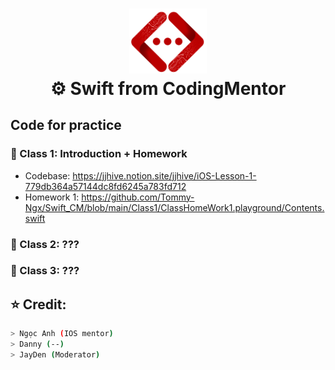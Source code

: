 <h1 align="center">
  <img src="https://raw.githubusercontent.com/Tommy-Ngx/Swift_CM/main/Picture/codingmentor.png" width="124px"/><br/>
  ⚙️ Swift from CodingMentor
</h1>

## Code for practice
### 📖 Class 1: Introduction + Homework

- Codebase: https://jjhive.notion.site/jjhive/iOS-Lesson-1-779db364a57144dc8fd6245a783fd712
- Homework 1:
    https://github.com/Tommy-Ngx/Swift_CM/blob/main/Class1/ClassHomeWork1.playground/Contents.swift
### 📖 Class 2: ???


### 📖 Class 3: ???





## ⭐️  Credit: 
```bash
> Ngọc Anh (IOS mentor) 
> Danny (--)
> JayDen (Moderator)
```
